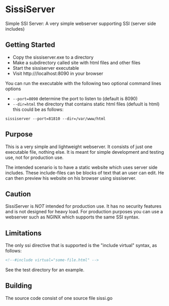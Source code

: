 # SissiServer

Simple SSI Server: A very simple webserver supporting SSI (server side includes)

## Getting Started

- Copy the sissiserver.exe to a directory
- Make a subdirectory called site with html files and other files
- Start the sissiserver executable
- Visit http:///localhost:8090 in your browser

You can run the executable with the following two optional command lines options
- `--port=8090` determine the port to listen to (default is 8090)
- `--dir=html` the directory that contains static html files (defuult is html)
this could be as follows:
```
sissiserver --port=81810 --dir=/var/www/html
```

## Purpose
This is a very simple and lightweight webserver.
It consists of just one executable file, nothing else.
It is meant for simple development and testing use, not for production use.

The intended scenario is to have a static website which uses server side includes.
These include-files can be blocks of text that an user can edit.
He can then preview his website on his browser using sissiserver.

## Caution
SissiServer is *NOT* intended for production use.
It has no security features and is not designed for heavy load.
For production purposes you can use a webserver such as NGINX which supports the same SSI syntax.

## Limitations
The only ssi directive that is supported is the "include virtual" syntax, as follows:
```html
<!--#include virtual="some-file.html" -->
```
See the test directory for an example.

## Building
The source code consist of one source file sissi.go

